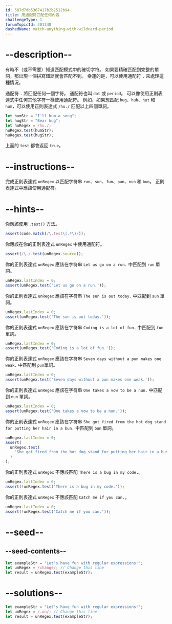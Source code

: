 ```yaml
---
id: 587d7db5367417b2b2512b94
title: 用通配符匹配任何內容
challengeType: 1
forumTopicId: 301348
dashedName: match-anything-with-wildcard-period
---
```


# --description--

有時不（或不需要）知道匹配模式中的確切字符。 如果要精確匹配到完整的單詞，那出現一個拼寫錯誤就會匹配不到。 幸運的是，可以使用通配符 `.` 來處理這種情況。

通配符 `.` 將匹配任何一個字符。 通配符也叫 `dot` 或 `period`。 可以像使用正則表達式中任何其他字符一樣使用通配符。 例如，如果想匹配 `hug`、`huh`、`hut` 和 `hum`，可以使用正則表達式 `/hu./` 匹配以上四個單詞。

```js
let humStr = "I'll hum a song";
let hugStr = "Bear hug";
let huRegex = /hu./;
huRegex.test(humStr);
huRegex.test(hugStr);
```

上面的 `test` 都會返回 `true`。

# --instructions--

完成正則表達式 `unRegex` 以匹配字符串 `run`、`sun`、`fun`、`pun`、`nun` 和 `bun`。 正則表達式中應該使用通配符。

# --hints--

你應該使用 `.test()` 方法。

```js
assert(code.match(/\.test\(.*\)/));
```

你應該在你的正則表達式 `unRegex` 中使用通配符。

```js
assert(/\./.test(unRegex.source));
```

你的正則表達式 `unRegex` 應該在字符串 `Let us go on a run.` 中匹配到 `run` 單詞。

```js
unRegex.lastIndex = 0;
assert(unRegex.test('Let us go on a run.'));
```

你的正則表達式 `unRegex` 應該在字符串 `The sun is out today.` 中匹配到 `sun` 單詞。

```js
unRegex.lastIndex = 0;
assert(unRegex.test('The sun is out today.'));
```

你的正則表達式 `unRegex` 應該在字符串 `Coding is a lot of fun.` 中匹配到 `fun` 單詞。

```js
unRegex.lastIndex = 0;
assert(unRegex.test('Coding is a lot of fun.'));
```

你的正則表達式 `unRegex` 應該在字符串 `Seven days without a pun makes one weak.` 中匹配到 `pun`單詞。

```js
unRegex.lastIndex = 0;
assert(unRegex.test('Seven days without a pun makes one weak.'));
```

你的正則表達式 `unRegex` 應該在字符串 `One takes a vow to be a nun.` 中匹配到 `nun` 單詞。

```js
unRegex.lastIndex = 0;
assert(unRegex.test('One takes a vow to be a nun.'));
```

你的正則表達式 `unRegex` 應該在字符串 `She got fired from the hot dog stand for putting her hair in a bun.` 中匹配到 `bun` 單詞。

```js
unRegex.lastIndex = 0;
assert(
  unRegex.test(
    'She got fired from the hot dog stand for putting her hair in a bun.'
  )
);
```

你的正則表達式 `unRegex` 不應該匹配 `There is a bug in my code.`。

```js
unRegex.lastIndex = 0;
assert(!unRegex.test('There is a bug in my code.'));
```

你的正則表達式 `unRegex` 不應該匹配 `Catch me if you can.`。

```js
unRegex.lastIndex = 0;
assert(!unRegex.test('Catch me if you can.'));
```

# --seed--

## --seed-contents--

```js
let exampleStr = "Let's have fun with regular expressions!";
let unRegex = /change/; // Change this line
let result = unRegex.test(exampleStr);
```

# --solutions--

```js
let exampleStr = "Let's have fun with regular expressions!";
let unRegex = /.un/; // Change this line
let result = unRegex.test(exampleStr);
```
